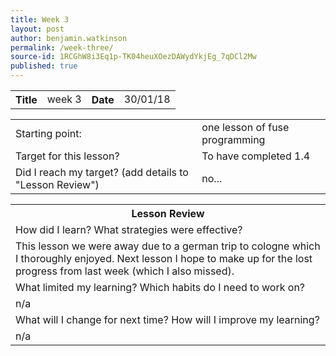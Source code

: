 ```yaml
---
title: Week 3
layout: post
author: benjamin.watkinson
permalink: /week-three/
source-id: 1RCGhW8i3Eq1p-TK04heuXOezDAWydYkjEg_7qDCl2Mw
published: true
---
```

<table>
  <tr>
    <th>Title</th>
    <td>week 3</td>
    <th>Date</th>
    <td>30/01/18</td>
  </tr>
</table>


<table>
  <tr>
    <td>Starting point:</td>
    <td>one lesson of fuse programming</td>
  </tr>
  <tr>
    <td>Target for this lesson?</td>
    <td>To have completed 1.4</td>
  </tr>
  <tr>
    <td>Did I reach my target? 
(add details to "Lesson Review")</td>
    <td> no...</td>
  </tr>
</table>


<table>
  <tr>
    <th>Lesson Review</th>
  </tr>
  <tr>
    <td>How did I learn? What strategies were effective? </td>
  </tr>
  <tr>
    <td>This lesson we were away due to a german trip to cologne which I thoroughly enjoyed. Next lesson I hope to make up for the lost progress from last week (which I also missed). </td>
  </tr>
  <tr>
    <td>What limited my learning? Which habits do I need to work on? </td>
  </tr>
  <tr>
    <td>n/a</td>
  </tr>
  <tr>
    <td>What will I change for next time? How will I improve my learning?</td>
  </tr>
  <tr>
    <td>n/a</td>
  </tr>
</table>


